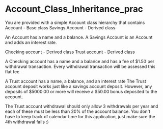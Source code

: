 # Account_Class_Inheritance_prac
You are provided with a simple Account class hierarchy that contains
Account - Base class
Savings Account - Derived class

An Account has a name and a balance.
A Savings Account is an Account and adds an interest rate.

Checking account - Derived class
Trust account - Derived class

A Checking account has a name and a balance and has a fee of $1.50 per withdrawal transaction.
Every withdrawal transaction will be assessed this flat fee.

A Trust account has a name, a balance, and an interest rate
The Trust account deposit works just like a savings account deposit.
However, any deposits of $5000.00 or more will receive a $50.00 bonus deposited to the account.
    
The Trust account withdrawal should only allow 3 withdrawals per year and each of these must be less than 20% of the account balance.
You don't have to keep track of calendar time for this application, just make sure the 4th withdrawal fails :)
